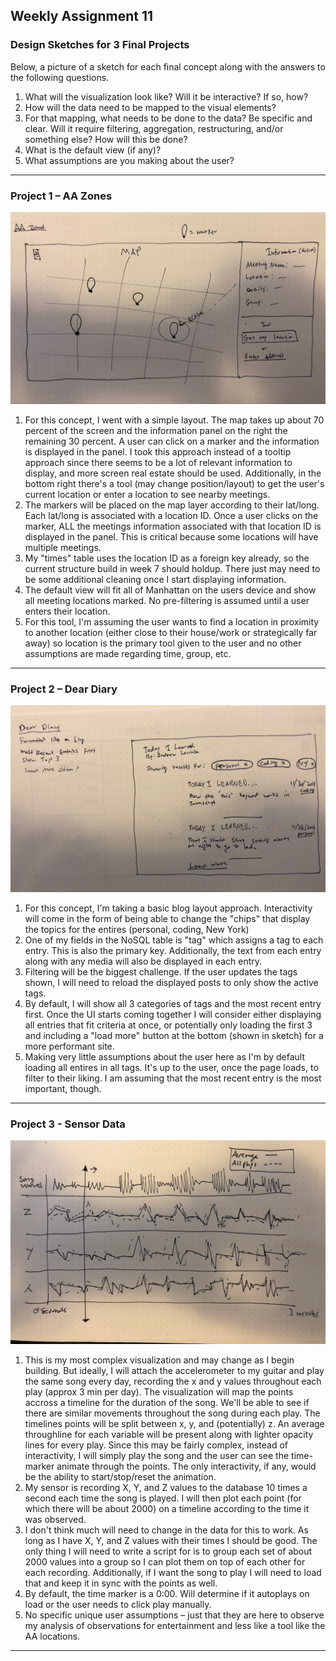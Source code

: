 ## Weekly Assignment 11

### Design Sketches for 3 Final Projects

Below, a picture of a sketch for each final concept along with the answers to the following questions.

1. What will the visualization look like? Will it be interactive? If so, how?
2. How will the data need to be mapped to the visual elements?
3. For that mapping, what needs to be done to the data? Be specific and clear. Will it require filtering, aggregation, restructuring, and/or something else? How will this be done?
4. What is the default view (if any)?
5. What assumptions are you making about the user?

---

### Project 1 – AA Zones

![1 - AA Locations](1_AALocations.png)

1. For this concept, I went with a simple layout. The map takes up about 70 percent of the screen and the information panel on the right the remaining 30 percent. A user can click on a marker and the information is displayed in the panel. I took this approach instead of a tooltip approach since there seems to be a lot of relevant information to display, and more screen real estate should be used. Additionally, in the bottom right there's a tool (may change position/layout) to get the user's current location or enter a location to see nearby meetings.
2. The markers will be placed on the map layer according to their lat/long. Each lat/long is associated with a location ID. Once a user clicks on the marker, ALL the meetings information associated with that location ID is displayed in the panel. This is critical because some locations will have multiple meetings.
3. My "times" table uses the location ID as a foreign key already, so the current structure build in week 7 should holdup. There just may need to be some additional cleaning once I start displaying information.
4. The default view will fit all of Manhattan on the users device and show all meeting locations marked. No pre-filtering is assumed until a user enters their location.
5. For this tool, I'm assuming the user wants to find a location in proximity to another location (either close to their house/work or strategically far away) so location is the primary tool given to the user and no other assumptions are made regarding time, group, etc.

---

### Project 2 – Dear Diary

![2 - Diary](2_DearDiary.png)

1. For this concept, I'm taking a basic blog layout approach. Interactivity will come in the form of being able to change the "chips" that display the topics for the entires (personal, coding, New York)
2. One of my fields in the NoSQL table is "tag" which assigns a tag to each entry. This is also the primary key. Additionally, the text from each entry along with any media will also be displayed in each entry.
3. Filtering will be the biggest challenge. If the user updates the tags shown, I will need to reload the displayed posts to only show the active tags.
4. By default, I will show all 3 categories of tags and the most recent entry first. Once the UI starts coming together I will consider either displaying all entries that fit criteria at once, or potentially only loading the first 3 and including a "load more" button at the bottom (shown in sketch) for a more performant site.
5. Making very little assumptions about the user here as I'm by default loading all entires in all tags. It's up to the user, once the page loads, to filter to their liking. I am assuming that the most recent entry is the most important, though.

---

### Project 3 - Sensor Data

![3 - Sensor](3_Sensor.png)

1. This is my most complex visualization and may change as I begin building. But ideally, I will attach the accelerometer to my guitar and play the same song every day, recording the x and y values throughout each play (approx 3 min per day). The visualization will map the points accross a timeline for the duration of the song. We'll be able to see if there are similar movements throughout the song during each play. The timelines points will be split between x, y, and (potentially) z. An average throughline for each variable will be present along with lighter opacity lines for every play. Since this may be fairly complex, instead of interactivity, I will simply play the song and the user can see the time-marker animate through the points. The only interactivity, if any, would be the ability to start/stop/reset the animation.
2. My sensor is recording X, Y, and Z values to the database 10 times a second each time the song is played. I will then plot each point (for which there will be about 2000) on a timeline according to the time it was observed.
3. I don't think much will need to change in the data for this to work. As long as I have X, Y, and Z values with their times I should be good. The only thing I will need to write a script for is to group each set of about 2000 values into a group so I can plot them on top of each other for each recording. Additionally, if I want the song to play I will need to load that and keep it in sync with the points as well.
4. By default, the time marker is a 0:00. Will determine if it autoplays on load or the user needs to click play manually.
5. No specific unique user assumptions – just that they are here to observe my analysis of observations for entertainment and less like a tool like the AA locations.

---
